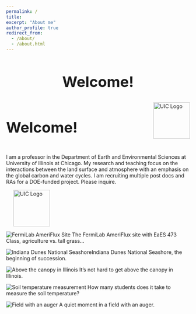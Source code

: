 ```yaml
---
permalink: /
title:
excerpt: "About me"
author_profile: true
redirect_from: 
  - /about/
  - /about.html
---
```


<h1 style="font-size: 40px; font-weight: bold; text-align: center; margin-bottom: 0.5em;">Welcome!</h1>

<div style="display: flex; align-items: center; justify-content: space-between; margin-bottom: 2em;">
  <h1 style="font-size: 40px; font-weight: bold; margin-bottom: 0.5em;">Welcome!</h1>
  <img src="https://berkelha.people.uic.edu/wp-content/uploads/CAMP.CIRC_.SM_.RED_-300x300.png" alt="UIC Logo" style="width: 100px; height: auto;">
</div>

I am a professor in the Department of Earth and Environmental Sciences at University of Illinois at Chicago. My research and teaching focus on the interactions between the land surface and atmosphere with an emphasis on the global carbon and water cycles. I am recruiting multiple post docs and RAs for a DOE-funded project. Please inquire.

  <div style="flex-grow: 0; flex-basis: auto; padding-left: 20px;">
    <img src="https://berkelha.people.uic.edu/wp-content/uploads/CAMP.CIRC_.SM_.RED_-300x300.png" alt="UIC Logo" style="width: 100px; height: auto;">
  </div>

![FermiLab AmeriFlux Site](http://berkelha.people.uic.edu/wp-content/uploads/xid-53617990_2.jpg) The FermiLab AmeriFlux site with EaES 473 Class, agriculture vs. tall grass…

![Indiana Dunes National Seashore](http://berkelha.people.uic.edu/wp-content/uploads/IMG_0185.jpg)Indiana Dunes National Seashore, the beginning of succession.

![Above the canopy in Illinois](http://berkelha.people.uic.edu/wp-content/uploads/IMG_3044.jpg) It’s not hard to get above the canopy in Illinois.

![Soil temperature measurement](http://berkelha.people.uic.edu/wp-content/uploads/IMG_0200-e1541525895314.jpg) How many students does it take to measure the soil temperature?

![Field with an auger](http://berkelha.people.uic.edu/wp-content/uploads/IMG_0191.jpg) A quiet moment in a field with an auger.
